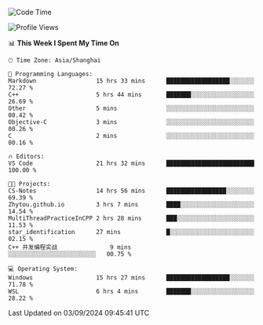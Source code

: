 <!--START_SECTION:waka-->
![Code Time](http://img.shields.io/badge/Code%20Time-1%2C948%20hrs%208%20mins-blue)

![Profile Views](http://img.shields.io/badge/Profile%20Views-2-blue)

📊 **This Week I Spent My Time On** 

```text
🕑︎ Time Zone: Asia/Shanghai

💬 Programming Languages: 
Markdown                 15 hrs 33 mins      ██████████████████░░░░░░░   72.27 % 
C++                      5 hrs 44 mins       ███████░░░░░░░░░░░░░░░░░░   26.69 % 
Other                    5 mins              ░░░░░░░░░░░░░░░░░░░░░░░░░   00.42 % 
Objective-C              3 mins              ░░░░░░░░░░░░░░░░░░░░░░░░░   00.26 % 
C                        2 mins              ░░░░░░░░░░░░░░░░░░░░░░░░░   00.16 % 

🔥 Editors: 
VS Code                  21 hrs 32 mins      █████████████████████████   100.00 % 

🐱‍💻 Projects: 
CS-Notes                 14 hrs 56 mins      █████████████████░░░░░░░░   69.39 % 
Zhytou.github.io         3 hrs 7 mins        ████░░░░░░░░░░░░░░░░░░░░░   14.54 % 
MultiThreadPracticeInCPP 2 hrs 28 mins       ███░░░░░░░░░░░░░░░░░░░░░░   11.53 % 
star_identification      27 mins             █░░░░░░░░░░░░░░░░░░░░░░░░   02.15 % 
C++ 并发编程实战               9 mins              ░░░░░░░░░░░░░░░░░░░░░░░░░   00.75 % 

💻 Operating System: 
Windows                  15 hrs 27 mins      ██████████████████░░░░░░░   71.78 % 
WSL                      6 hrs 4 mins        ███████░░░░░░░░░░░░░░░░░░   28.22 % 
```


 Last Updated on 03/09/2024 09:45:41 UTC
<!--END_SECTION:waka-->